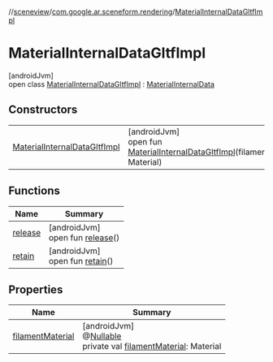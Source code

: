 //[sceneview](../../../index.md)/[com.google.ar.sceneform.rendering](../index.md)/[MaterialInternalDataGltfImpl](index.md)

# MaterialInternalDataGltfImpl

[androidJvm]\
open class [MaterialInternalDataGltfImpl](index.md) : [MaterialInternalData](../-material-internal-data/index.md)

## Constructors

| | |
|---|---|
| [MaterialInternalDataGltfImpl](-material-internal-data-gltf-impl.md) | [androidJvm]<br>open fun [MaterialInternalDataGltfImpl](-material-internal-data-gltf-impl.md)(filamentMaterial: Material) |

## Functions

| Name | Summary |
|---|---|
| [release](../../com.google.ar.sceneform.resources/-shared-reference/release.md) | [androidJvm]<br>open fun [release](../../com.google.ar.sceneform.resources/-shared-reference/release.md)() |
| [retain](../../com.google.ar.sceneform.resources/-shared-reference/retain.md) | [androidJvm]<br>open fun [retain](../../com.google.ar.sceneform.resources/-shared-reference/retain.md)() |

## Properties

| Name | Summary |
|---|---|
| [filamentMaterial](filament-material.md) | [androidJvm]<br>@[Nullable](https://developer.android.com/reference/kotlin/androidx/annotation/Nullable.html)<br>private val [filamentMaterial](filament-material.md): Material |
